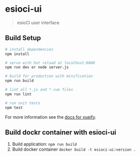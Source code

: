 # esioci-ui

> esioCI user interface

## Build Setup

``` bash
# install dependencies
npm install

# serve with hot reload at localhost:8080
npm run dev or node server.js

# build for production with minification
npm run build

# lint all *.js and *.vue files
npm run lint

# run unit tests
npm test
```

For more information see the [docs for vueify](https://github.com/vuejs/vueify).

## Build dockr container with esioci-ui
1. Build application: `npm run build`
1. Build docker container `docker build -t esioci-ui:version .`
